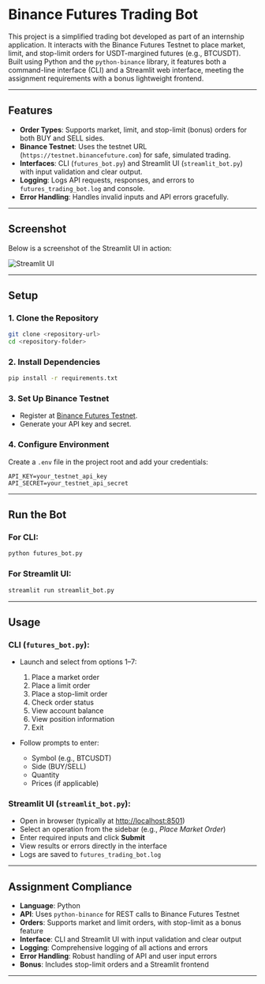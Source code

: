 # Binance Futures Trading Bot

This project is a simplified trading bot developed as part of an internship application. It interacts with the Binance Futures Testnet to place market, limit, and stop-limit orders for USDT-margined futures (e.g., BTCUSDT). Built using Python and the `python-binance` library, it features both a command-line interface (CLI) and a Streamlit web interface, meeting the assignment requirements with a bonus lightweight frontend.

---

## Features

- **Order Types**: Supports market, limit, and stop-limit (bonus) orders for both BUY and SELL sides.  
- **Binance Testnet**: Uses the testnet URL (`https://testnet.binancefuture.com`) for safe, simulated trading.  
- **Interfaces**: CLI (`futures_bot.py`) and Streamlit UI (`streamlit_bot.py`) with input validation and clear output.  
- **Logging**: Logs API requests, responses, and errors to `futures_trading_bot.log` and console.  
- **Error Handling**: Handles invalid inputs and API errors gracefully.

---

## Screenshot

Below is a screenshot of the Streamlit UI in action:

![Streamlit UI](bot_ui.png)

---

## Setup

### 1. Clone the Repository

```bash
git clone <repository-url>
cd <repository-folder>
```

### 2. Install Dependencies

```bash
pip install -r requirements.txt
```

### 3. Set Up Binance Testnet

- Register at [Binance Futures Testnet](https://testnet.binancefuture.com).
- Generate your API key and secret.

### 4. Configure Environment

Create a `.env` file in the project root and add your credentials:

```env
API_KEY=your_testnet_api_key  
API_SECRET=your_testnet_api_secret
```

---

## Run the Bot

### For CLI:

```bash
python futures_bot.py
```

### For Streamlit UI:

```bash
streamlit run streamlit_bot.py
```

---

## Usage

### CLI (`futures_bot.py`):

- Launch and select from options 1–7:
  1. Place a market order  
  2. Place a limit order  
  3. Place a stop-limit order  
  4. Check order status  
  5. View account balance  
  6. View position information  
  7. Exit  

- Follow prompts to enter:
  - Symbol (e.g., BTCUSDT)  
  - Side (BUY/SELL)  
  - Quantity  
  - Prices (if applicable)

### Streamlit UI (`streamlit_bot.py`):

- Open in browser (typically at [http://localhost:8501](http://localhost:8501))  
- Select an operation from the sidebar (e.g., *Place Market Order*)  
- Enter required inputs and click **Submit**  
- View results or errors directly in the interface  
- Logs are saved to `futures_trading_bot.log`

---

## Assignment Compliance

- **Language**: Python  
- **API**: Uses `python-binance` for REST calls to Binance Futures Testnet  
- **Orders**: Supports market and limit orders, with stop-limit as a bonus feature  
- **Interface**: CLI and Streamlit UI with input validation and clear output  
- **Logging**: Comprehensive logging of all actions and errors  
- **Error Handling**: Robust handling of API and user input errors  
- **Bonus**: Includes stop-limit orders and a Streamlit frontend  

---
